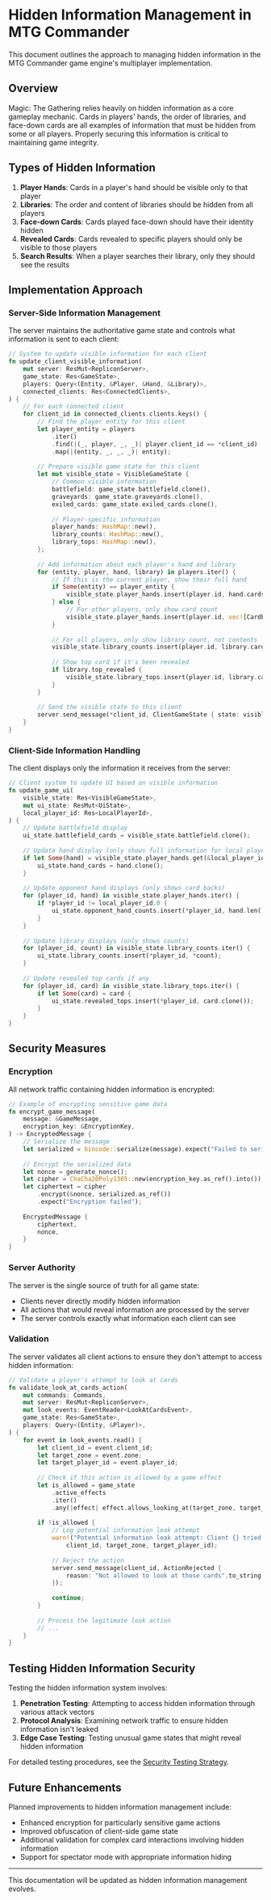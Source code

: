 # Hidden Information Management in MTG Commander

This document outlines the approach to managing hidden information in the MTG Commander game engine's multiplayer implementation.

## Overview

Magic: The Gathering relies heavily on hidden information as a core gameplay mechanic. Cards in players' hands, the order of libraries, and face-down cards are all examples of information that must be hidden from some or all players. Properly securing this information is critical to maintaining game integrity.

## Types of Hidden Information

1. **Player Hands**: Cards in a player's hand should be visible only to that player
2. **Libraries**: The order and content of libraries should be hidden from all players
3. **Face-down Cards**: Cards played face-down should have their identity hidden
4. **Revealed Cards**: Cards revealed to specific players should only be visible to those players
5. **Search Results**: When a player searches their library, only they should see the results

## Implementation Approach

### Server-Side Information Management

The server maintains the authoritative game state and controls what information is sent to each client:

```rust
// System to update visible information for each client
fn update_client_visible_information(
    mut server: ResMut<RepliconServer>,
    game_state: Res<GameState>,
    players: Query<(Entity, &Player, &Hand, &Library)>,
    connected_clients: Res<ConnectedClients>,
) {
    // For each connected client
    for client_id in connected_clients.clients.keys() {
        // Find the player entity for this client
        let player_entity = players
            .iter()
            .find(|(_, player, _, _)| player.client_id == *client_id)
            .map(|(entity, _, _, _)| entity);
        
        // Prepare visible game state for this client
        let mut visible_state = VisibleGameState {
            // Common visible information
            battlefield: game_state.battlefield.clone(),
            graveyards: game_state.graveyards.clone(),
            exiled_cards: game_state.exiled_cards.clone(),
            
            // Player-specific information
            player_hands: HashMap::new(),
            library_counts: HashMap::new(),
            library_tops: HashMap::new(),
        };
        
        // Add information about each player's hand and library
        for (entity, player, hand, library) in players.iter() {
            // If this is the current player, show their full hand
            if Some(entity) == player_entity {
                visible_state.player_hands.insert(player.id, hand.cards.clone());
            } else {
                // For other players, only show card count
                visible_state.player_hands.insert(player.id, vec![CardBack; hand.cards.len()]);
            }
            
            // For all players, only show library count, not contents
            visible_state.library_counts.insert(player.id, library.cards.len());
            
            // Show top card if it's been revealed
            if library.top_revealed {
                visible_state.library_tops.insert(player.id, library.cards.first().cloned());
            }
        }
        
        // Send the visible state to this client
        server.send_message(*client_id, ClientGameState { state: visible_state });
    }
}
```

### Client-Side Information Handling

The client displays only the information it receives from the server:

```rust
// Client system to update UI based on visible information
fn update_game_ui(
    visible_state: Res<VisibleGameState>,
    mut ui_state: ResMut<UiState>,
    local_player_id: Res<LocalPlayerId>,
) {
    // Update battlefield display
    ui_state.battlefield_cards = visible_state.battlefield.clone();
    
    // Update hand display (only shows full information for local player)
    if let Some(hand) = visible_state.player_hands.get(&local_player_id.0) {
        ui_state.hand_cards = hand.clone();
    }
    
    // Update opponent hand displays (only shows card backs)
    for (player_id, hand) in visible_state.player_hands.iter() {
        if *player_id != local_player_id.0 {
            ui_state.opponent_hand_counts.insert(*player_id, hand.len());
        }
    }
    
    // Update library displays (only shows counts)
    for (player_id, count) in visible_state.library_counts.iter() {
        ui_state.library_counts.insert(*player_id, *count);
    }
    
    // Update revealed top cards if any
    for (player_id, card) in visible_state.library_tops.iter() {
        if let Some(card) = card {
            ui_state.revealed_tops.insert(*player_id, card.clone());
        }
    }
}
```

## Security Measures

### Encryption

All network traffic containing hidden information is encrypted:

```rust
// Example of encrypting sensitive game data
fn encrypt_game_message(
    message: &GameMessage,
    encryption_key: &EncryptionKey,
) -> EncryptedMessage {
    // Serialize the message
    let serialized = bincode::serialize(message).expect("Failed to serialize message");
    
    // Encrypt the serialized data
    let nonce = generate_nonce();
    let cipher = ChaCha20Poly1305::new(encryption_key.as_ref().into());
    let ciphertext = cipher
        .encrypt(&nonce, serialized.as_ref())
        .expect("Encryption failed");
    
    EncryptedMessage {
        ciphertext,
        nonce,
    }
}
```

### Server Authority

The server is the single source of truth for all game state:

- Clients never directly modify hidden information
- All actions that would reveal information are processed by the server
- The server controls exactly what information each client can see

### Validation

The server validates all client actions to ensure they don't attempt to access hidden information:

```rust
// Validate a player's attempt to look at cards
fn validate_look_at_cards_action(
    mut commands: Commands,
    mut server: ResMut<RepliconServer>,
    mut look_events: EventReader<LookAtCardsEvent>,
    game_state: Res<GameState>,
    players: Query<(Entity, &Player)>,
) {
    for event in look_events.read() {
        let client_id = event.client_id;
        let target_zone = event.zone;
        let target_player_id = event.player_id;
        
        // Check if this action is allowed by a game effect
        let is_allowed = game_state
            .active_effects
            .iter()
            .any(|effect| effect.allows_looking_at(target_zone, target_player_id, client_id));
        
        if !is_allowed {
            // Log potential information leak attempt
            warn!("Potential information leak attempt: Client {} tried to look at {:?} of player {} without permission", 
                client_id, target_zone, target_player_id);
            
            // Reject the action
            server.send_message(client_id, ActionRejected { 
                reason: "Not allowed to look at those cards".to_string() 
            });
            
            continue;
        }
        
        // Process the legitimate look action
        // ...
    }
}
```

## Testing Hidden Information Security

Testing the hidden information system involves:

1. **Penetration Testing**: Attempting to access hidden information through various attack vectors
2. **Protocol Analysis**: Examining network traffic to ensure hidden information isn't leaked
3. **Edge Case Testing**: Testing unusual game states that might reveal hidden information

For detailed testing procedures, see the [Security Testing Strategy](../testing/security/strategy.md).

## Future Enhancements

Planned improvements to hidden information management include:

- Enhanced encryption for particularly sensitive game actions
- Improved obfuscation of client-side game state
- Additional validation for complex card interactions involving hidden information
- Support for spectator mode with appropriate information hiding

---

This documentation will be updated as hidden information management evolves.
